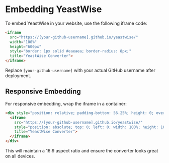 # Embedding YeastWise

To embed YeastWise in your website, use the following iframe code:

```html
<iframe 
  src="https://[your-github-username].github.io/yeastwise/" 
  width="100%" 
  height="600px" 
  style="border: 1px solid #eaeaea; border-radius: 8px;" 
  title="YeastWise Converter">
</iframe>
```

Replace `[your-github-username]` with your actual GitHub username after deployment.

## Responsive Embedding

For responsive embedding, wrap the iframe in a container:

```html
<div style="position: relative; padding-bottom: 56.25%; height: 0; overflow: hidden; max-width: 100%;">
  <iframe 
    src="https://[your-github-username].github.io/yeastwise/" 
    style="position: absolute; top: 0; left: 0; width: 100%; height: 100%; border: 1px solid #eaeaea; border-radius: 8px;"
    title="YeastWise Converter">
  </iframe>
</div>
```

This will maintain a 16:9 aspect ratio and ensure the converter looks great on all devices.